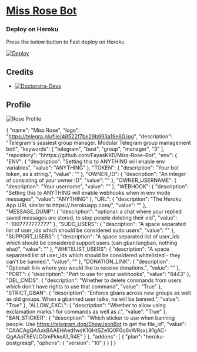 # [Miss Rose Bot](https://t.me/MissRose_bot)

### Deploy on Heroku

Press the below button to Fast deploy on Heroku

[![Deploy](https://www.herokucdn.com/deploy/button.svg)](https://heroku.com/deploy?template=https://github.com/Doctorstra/Miss-india)

## Credits 
* [![Doctorstra-Devs](https://img.shields.io/static/v1?label=Doctorstra&message=devs&color=critical)](https://telegram.dog/DoctorstraDevs)


## Profile

![Rose Profile](https://telegra.ph/file/718d48493d1fb11197d8b.jpg)


{
  "name": "Miss Rose",
  "logo": "https://telegra.ph/file/48522f7be29b993a19e60.jpg",
  "description": "Telegram's sassiest group manager. Modular Telegram group management bot!",
  "keywords": [
    "telegram",
    "best",
    "group",
    "manager",
    "3"
  ],
  "repository": "hhttps://github.com/FayasKKD/Miss-Rose-Bot",
  "env": {
    "ENV": {
      "description": "Setting this to ANYTHING will enable env variables",
      "value": "ANYTHING"
    },
    "TOKEN": {
      "description": "Your bot token, as a string.",
      "value": ""
    },
    "OWNER_ID": {
      "description": "An integer of consisting of your owner ID",
      "value": ""
    },
    "OWNER_USERNAME": {
      "description": "Your username",
      "value": ""
    },
    "WEBHOOK": {
      "description": "Setting this to ANYTHING will enable webhooks when in env mode messages",
      "value": "ANYTHING"
    },
    "URL": {
      "description": "The Heroku App URL similar to https://<appname>.herokuapp.com/",
      "value": ""
    },
    "MESSAGE_DUMP": {
      "description": "optional: a chat where your replied saved messages are stored, to stop people deleting their old",
      "value": "-1007777777777"
    },
    "SUDO_USERS": {
      "description": "A space separated list of user_ids which should be considered sudo users",
      "value": ""
    },
    "SUPPORT_USERS": {
      "description": "A space separated list of user_ids which should be considered support users (can gban/ungban, nothing else)",
      "value": ""
    },
    "WHITELIST_USERS": {
      "description": "A space separated list of user_ids which should be considered whitelisted - they can't be banned.",
      "value": ""
    },
    "DONATION_LINK": {
      "description": "Optional: link where you would like to receive donations.",
      "value": ""
    },
    "PORT": {
      "description": "Port to use for your webhooks",
      "value": "8443"
    },
    "DEL_CMDS": {
      "description": "Whether to delete commands from users which don't have rights to use that command",
      "value": "True"
    },
    "STRICT_GBAN": {
      "description": "Enforce gbans across new groups as well as old groups. When a gbanned user talks, he will be banned.",
      "value": "True"
    },
    "ALLOW_EXCL": {
      "description": "Whether to allow using exclamation marks ! for commands as well as /.",
      "value": "True"
    },
    "BAN_STICKER": {
      "description": "Which sticker to use when banning people. Use https://telegram.dog/ShowJsonBot to get the file_id",
      "value": "CAACAgQAAxkBAAEHAedfwdK1GHtSZe1Q0F0q6vWRsxL91gAC-QgAAoThEVJCGmPkkeA1_R4E"
    }
  },
  "addons": [
    {
      "plan": "heroku-postgresql",
      "options": {
        "version": "10"
      }
    }
  ]
}
